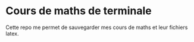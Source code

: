 # Cours de maths de terminale

Cette repo me permet de sauvegarder mes cours de maths et leur fichiers latex. 
